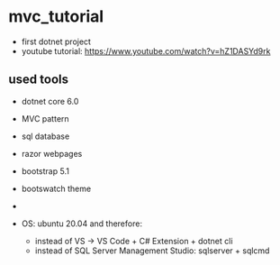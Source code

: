 # mvc_tutorial
- first dotnet project 
- youtube tutorial: https://www.youtube.com/watch?v=hZ1DASYd9rk

## used tools
- dotnet core 6.0
- MVC pattern
- sql database
- razor webpages
- bootstrap 5.1
- bootswatch theme
- 

- OS: ubuntu 20.04 and therefore:
  - instead of VS -> VS Code + C# Extension + dotnet cli
  - instead of SQL Server Management Studio: sqlserver + sqlcmd 
